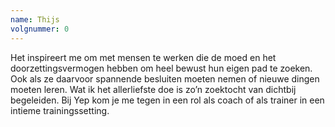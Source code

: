 ```yaml
---
name: Thijs
volgnummer: 0
---
```

Het inspireert me om met mensen te werken die de moed en het doorzettingsvermogen hebben om heel bewust hun eigen pad te zoeken. Ook als ze daarvoor spannende besluiten moeten nemen of nieuwe dingen moeten leren. Wat ik het allerliefste doe is zo’n zoektocht van dichtbij begeleiden. Bij Yep kom je me tegen in een rol als coach of als trainer in een intieme trainingssetting.
